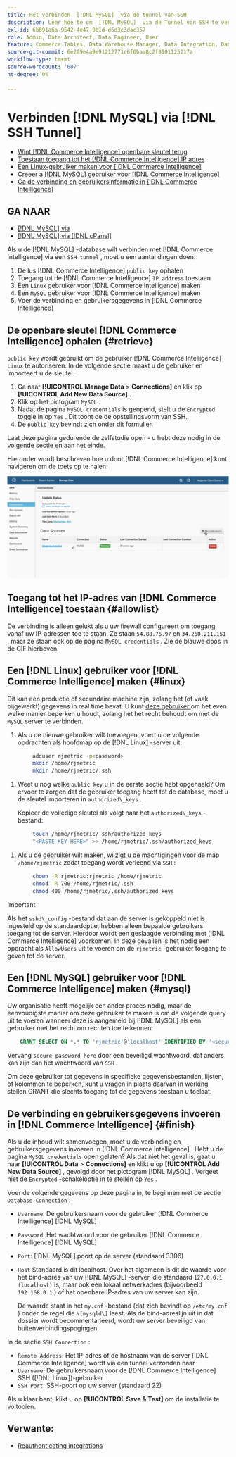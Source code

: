 ```yaml
---
title: Het verbinden  [!DNL MySQL]  via de tunnel van SSH
description: Leer hoe te om  [!DNL MySQL]  via de Tunnel van SSH te verbinden.
exl-id: 6b691a6a-9542-4e47-9b1d-d6d3c3dac357
role: Admin, Data Architect, Data Engineer, User
feature: Commerce Tables, Data Warehouse Manager, Data Integration, Data Import/Export, SQL Report Builder
source-git-commit: 6e2f9e4a9e91212771e6f6baa8c2f8101125217a
workflow-type: tm+mt
source-wordcount: '607'
ht-degree: 0%

---
```


# Verbinden [!DNL MySQL] via [!DNL SSH Tunnel]

* [Wint  [!DNL Commerce Intelligence]  openbare sleutel terug](#retrieve)
* [Toestaan toegang tot het  [!DNL Commerce Intelligence]  IP adres](#allowlist)
* [Een Linux-gebruiker maken voor  [!DNL Commerce Intelligence]](#linux)
* [Creeer a [!DNL MySQL]  gebruiker voor  [!DNL Commerce Intelligence]](#mysql)
* [Ga de verbinding en gebruikersinformatie in  [!DNL Commerce Intelligence]](#finish)

## GA NAAR

* [[!DNL MySQL] via ](../integrations/mysql-via-a-direct-connection.md)
* [[!DNL MySQL] via  [!DNL cPanel]](../integrations/mysql-via-cpanel.md)

Als u de [!DNL MySQL] -database wilt verbinden met [!DNL Commerce Intelligence] via een `SSH tunnel` , moet u een aantal dingen doen:

1. De lus [!DNL Commerce Intelligence] `public key` ophalen
1. Toegang tot de [!DNL Commerce Intelligence] `IP address` toestaan
1. Een `Linux` gebruiker voor [!DNL Commerce Intelligence] maken
1. Een `MySQL` gebruiker voor [!DNL Commerce Intelligence] maken
1. Voer de verbinding en gebruikersgegevens in [!DNL Commerce Intelligence]


## De openbare sleutel [!DNL Commerce Intelligence] ophalen {#retrieve}

`public key` wordt gebruikt om de gebruiker [!DNL Commerce Intelligence] `Linux` te autoriseren. In de volgende sectie maakt u de gebruiker en importeert u de sleutel.

1. Ga naar **[!UICONTROL Manage Data** > **Connections]** en klik op **[!UICONTROL Add New Data Source]** .
1. Klik op het pictogram `MySQL` .
1. Nadat de pagina `MySQL credentials` is geopend, stelt u de `Encrypted` toggle in op `Yes` . Dit toont de de opstellingsvorm van SSH.
1. De `public key` bevindt zich onder dit formulier.

Laat deze pagina gedurende de zelfstudie open - u hebt deze nodig in de volgende sectie en aan het einde.

Hieronder wordt beschreven hoe u door [!DNL Commerce Intelligence] kunt navigeren om de toets op te halen:

![](../../../assets/MySQL_SSH.gif)<!--{: width="770"}-->

## Toegang tot het IP-adres van [!DNL Commerce Intelligence] toestaan {#allowlist}

De verbinding is alleen gelukt als u uw firewall configureert om toegang vanaf uw IP-adressen toe te staan. Ze staan `54.88.76.97` en `34.250.211.151` , maar ze staan ook op de pagina `MySQL credentials` . Zie de blauwe doos in de GIF hierboven.

## Een [!DNL Linux] gebruiker voor [!DNL Commerce Intelligence] maken {#linux}

Dit kan een productie of secundaire machine zijn, zolang het (of vaak bijgewerkt) gegevens in real time bevat. U kunt [ deze gebruiker ](../../../administrator/account-management/restrict-db-access.md) om het even welke manier beperken u houdt, zolang het het recht behoudt om met de `MySQL` server te verbinden.

1. Als u de nieuwe gebruiker wilt toevoegen, voert u de volgende opdrachten als hoofdmap op de [!DNL Linux] -server uit:

```bash
        adduser rjmetric -p<password>
        mkdir /home/rjmetric
        mkdir /home/rjmetric/.ssh
```

1. Weet u nog welke `public key` u in de eerste sectie hebt opgehaald? Om ervoor te zorgen dat de gebruiker toegang heeft tot de database, moet u de sleutel importeren in `authorized\_keys` .

   Kopieer de volledige sleutel als volgt naar het `authorized\_keys` -bestand:

```bash
        touch /home/rjmetric/.ssh/authorized_keys
        "<PASTE KEY HERE>" >> /home/rjmetric/.ssh/authorized_keys
```

1. Als u de gebruiker wilt maken, wijzigt u de machtigingen voor de map `/home/rjmetric` zodat toegang wordt verleend via `SSH` :

```bash
        chown -R rjmetric:rjmetric /home/rjmetric
        chmod -R 700 /home/rjmetric/.ssh
        chmod 400 /home/rjmetric/.ssh/authorized_keys
```

>[!IMPORTANT]
>
>Als het `sshd\_config` -bestand dat aan de server is gekoppeld niet is ingesteld op de standaardoptie, hebben alleen bepaalde gebruikers toegang tot de server. Hierdoor wordt een geslaagde verbinding met [!DNL Commerce Intelligence] voorkomen. In deze gevallen is het nodig een opdracht als `AllowUsers` uit te voeren om de `rjmetric` -gebruiker toegang te geven tot de server.

## Een [!DNL MySQL] gebruiker voor [!DNL Commerce Intelligence] maken {#mysql}

Uw organisatie heeft mogelijk een ander proces nodig, maar de eenvoudigste manier om deze gebruiker te maken is om de volgende query uit te voeren wanneer deze is aangemeld bij [!DNL MySQL] als een gebruiker met het recht om rechten toe te kennen:

```sql
    GRANT SELECT ON *.* TO 'rjmetric'@'localhost' IDENTIFIED BY '<secure password here>';
```

Vervang `secure password here` door een beveiligd wachtwoord, dat anders kan zijn dan het wachtwoord van `SSH` .

Om deze gebruiker tot gegevens in specifieke gegevensbestanden, lijsten, of kolommen te beperken, kunt u vragen in plaats daarvan in werking stellen GRANT die slechts toegang tot de gegevens toestaan u toelaat.

## De verbinding en gebruikersgegevens invoeren in [!DNL Commerce Intelligence] {#finish}

Als u de inhoud wilt samenvoegen, moet u de verbinding en gebruikersgegevens invoeren in [!DNL Commerce Intelligence] . Hebt u de pagina `MySQL credentials` open gelaten? Als dat niet het geval is, gaat u naar **[!UICONTROL Data** > **Connections]** en klikt u op **[!UICONTROL Add New Data Source]** , gevolgd door het pictogram [!DNL MySQL] . Vergeet niet de `Encrypted` -schakeloptie in te stellen op `Yes` .

Voer de volgende gegevens op deze pagina in, te beginnen met de sectie `Database Connection` :

* `Username`: De gebruikersnaam voor de gebruiker [!DNL Commerce Intelligence] [!DNL MySQL]
* `Password`: Het wachtwoord voor de gebruiker [!DNL Commerce Intelligence] [!DNL MySQL]
* `Port`: [!DNL MySQL] poort op de server (standaard 3306)
* `Host` Standaard is dit localhost. Over het algemeen is dit de waarde voor het bind-adres van uw [!DNL MySQL] -server, die standaard `127.0.0.1 (localhost)` is, maar ook een lokaal netwerkadres (bijvoorbeeld `192.168.0.1` ) of het openbare IP-adres van uw server kan zijn.

  De waarde staat in het `my.cnf` -bestand (dat zich bevindt op `/etc/my.cnf` ) onder de regel die `\[mysqld\]` leest. Als de bind-adreslijn uit in dat dossier wordt becommentarieerd, wordt uw server beveiligd van buitenverbindingspogingen.

In de sectie `SSH Connection` :

* `Remote Address`: Het IP-adres of de hostnaam van de server [!DNL Commerce Intelligence] wordt via een tunnel verzonden naar
* `Username`: De gebruikersnaam voor de [!DNL Commerce Intelligence] SSH ([!DNL Linux])-gebruiker
* `SSH Port`: SSH-poort op uw server (standaard 22)

Als u klaar bent, klikt u op **[!UICONTROL Save & Test]** om de installatie te voltooien.

## Verwante:

* [ Reauthenticating integrations ](https://experienceleague.adobe.com/docs/commerce-knowledge-base/kb/how-to/mbi-reauthenticating-integrations.html?lang=nl-NL)
